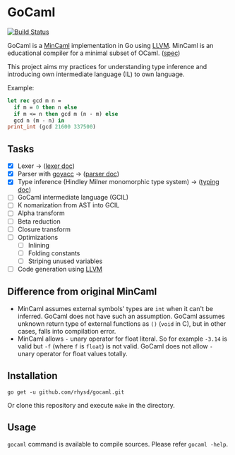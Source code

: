 GoCaml
======
[![Build Status][]][Travis CI]

GoCaml is a [MinCaml][] implementation in Go using [LLVM][]. MinCaml is an educational compiler for a minimal subset of OCaml. ([spec][MinCaml spec])

This project aims my practices for understanding type inference and introducing own intermediate language (IL) to own language.

Example:

```ocaml
let rec gcd m n =
  if m = 0 then n else
  if m <= n then gcd m (n - m) else
  gcd n (m - n) in
print_int (gcd 21600 337500)
```

## Tasks

- [x] Lexer -> ([lexer doc][])
- [x] Parser with [goyacc][] -> ([parser doc][])
- [x] Type inference (Hindley Milner monomorphic type system) -> ([typing doc][])
- [ ] GoCaml intermediate language (GCIL)
- [ ] K nomarization from AST into GCIL
- [ ] Alpha transform
- [ ] Beta reduction
- [ ] Closure transform
- [ ] Optimizations
  - [ ] Inlining
  - [ ] Folding constants
  - [ ] Striping unused variables
- [ ] Code generation using [LLVM][]

## Difference from original MinCaml

- MinCaml assumes external symbols' types are `int` when it can't be inferred. GoCaml does not have such an assumption.
  GoCaml assumes unknown return type of external functions as `()` (`void` in C), but in other cases, falls into compilation error.
- MinCaml allows `-` unary operator for float literal. So for example `-3.14` is valid but `-f` (where `f` is `float`) is not valid.
  GoCaml does not allow `-` unary operator for float values totally.

## Installation

```
go get -u github.com/rhysd/gocaml.git
```

Or clone this repository and execute `make` in the directory.

## Usage

`gocaml` command is available to compile sources. Please refer `gocaml -help`.

[MinCaml]: https://github.com/esumii/min-caml
[goyacc]: https://github.com/cznic/goyacc
[LLVM]: http://llvm.org/
[Build Status]: https://travis-ci.org/rhysd/gocaml.svg?branch=master
[Travis CI]: https://travis-ci.org/rhysd/gocaml
[lexer doc]: https://godoc.org/github.com/rhysd/gocaml/lexer
[parser doc]: https://godoc.org/github.com/rhysd/gocaml/parser
[typing doc]: https://godoc.org/github.com/rhysd/gocaml/typing
[MinCaml spec]: http://esumii.github.io/min-caml/paper.pdf
